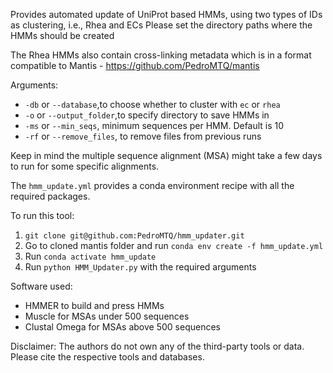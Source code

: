 Provides automated update of UniProt based HMMs, using two types of IDs as clustering, i.e., Rhea and ECs
Please set the directory paths where the HMMs should be created


The Rhea HMMs also contain cross-linking metadata which is in a format compatible to Mantis - https://github.com/PedroMTQ/mantis

Arguments:
- `-db` or `--database`,to choose whether to cluster with `ec` or  `rhea`
- `-o` or `--output_folder`,to specify directory to save HMMs in
- `-ms` or `--min_seqs`, minimum sequences per HMM. Default is 10
- `-rf` or `--remove_files`, to remove files from previous runs


Keep in mind the multiple sequence alignment (MSA) might take a few days to run for some specific alignments.

The `hmm_update.yml` provides a conda environment recipe with all the required packages.

To run this tool:

1. `git clone git@github.com:PedroMTQ/hmm_updater.git`  
2. Go to cloned mantis folder and run `conda env create -f hmm_update.yml`
3. Run `conda activate hmm_update`
5. Run `python HMM_Updater.py` with the required arguments



Software used:
- HMMER to build and press HMMs
- Muscle for MSAs under 500 sequences
- Clustal Omega for MSAs above 500 sequences

Disclaimer:
The authors do not own any of the third-party tools or data.
Please cite the respective tools and databases.